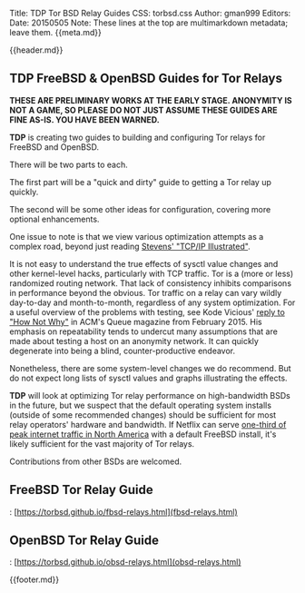 Title: TDP Tor BSD Relay Guides
CSS: torbsd.css
Author: gman999
Editors:
Date: 20150505
Note: These lines at the top are multimarkdown metadata; leave them.
{{meta.md}}

{{header.md}}

## __TDP__ FreeBSD & OpenBSD Guides for Tor Relays ##

__THESE ARE PRELIMINARY WORKS AT THE EARLY STAGE. ANONYMITY IS NOT A GAME, SO PLEASE DO NOT JUST ASSUME THESE GUIDES ARE FINE AS-IS. YOU HAVE BEEN WARNED.__

__TDP__ is creating two guides to building and configuring Tor relays for FreeBSD and OpenBSD.

There will be two parts to each.

The first part will be a "quick and dirty" guide to getting a Tor relay up quickly.

The second will be some other ideas for configuration, covering more optional enhancements.

One issue to note is that we view various optimization attempts as a
complex road, beyond just reading [Stevens' "TCP/IP Illustrated"](https://en.wikipedia.org/wiki/TCP/IP_Illustrated).

It is not easy to understand the true effects of sysctl value changes and other kernel-level hacks, particularly with TCP traffic. Tor is a (more or less) randomized routing network. That lack of consistency inhibits comparisons in performance beyond the obvious. Tor traffic on a relay can vary wildly day-to-day and month-to-month, regardless of any system optimization. For a useful overview of the problems with testing, see Kode Vicious' [reply to "How Not Why"](https://queue.acm.org/detail.cfm?id=2732268) in ACM's Queue magazine from February 2015. His emphasis on repeatability tends to undercut many assumptions that are made about testing a host on an anonymity network. It can quickly degenerate into being a blind, counter-productive endeavor.

Nonetheless, there are some system-level changes we do recommend. But
do not expect long lists of sysctl values and graphs illustrating the
effects.

__TDP__ will look at optimizing Tor relay performance on
high-bandwidth BSDs in the future, but we suspect that the default
operating system installs (outside of some recommended changes) should
be sufficient for most relay operators' hardware and bandwidth. If
Netflix can serve
[one-third of peak internet traffic in North America](https://www.youtube.com/watch?v=FL5U4wr86L4)
with a default FreeBSD install, it's likely sufficient for the vast
majority of Tor relays.

Contributions from other BSDs are welcomed.

## FreeBSD Tor Relay Guide

:    [https://torbsd.github.io/fbsd-relays.html](fbsd-relays.html)

## OpenBSD Tor Relay Guide

:    [https://torbsd.github.io/obsd-relays.html](obsd-relays.html)

{{footer.md}}
